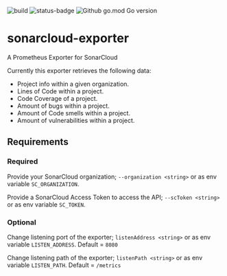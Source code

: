 ![build](https://github.com/Whyeasy/sonarcloud-exporter/workflows/build/badge.svg)
![status-badge](https://goreportcard.com/badge/github.com/Whyeasy/sonarcloud-exporter)
![Github go.mod Go version](https://img.shields.io/github/go-mod/go-version/Whyeasy/sonarcloud-exporter)

# sonarcloud-exporter

A Prometheus Exporter for SonarCloud

Currently this exporter retrieves the following data:

- Project info within a given organization.
- Lines of Code within a project.
- Code Coverage of a project.
- Amount of bugs within a project.
- Amount of Code smells within a project.
- Amount of vulnerabilities within a project.

## Requirements

### Required

Provide your SonarCloud organization; `--organization <string>` or as env variable `SC_ORGANIZATION`.

Provide a SonarCloud Access Token to access the API; `--scToken <string>` or as env variable `SC_TOKEN`.

### Optional

Change listening port of the exporter; `listenAddress <string>` or as env variable `LISTEN_ADDRESS`. Default = `8080`

Change listening path of the exporter; `listenPath <string>` or as env variable `LISTEN_PATH`. Default = `/metrics`
